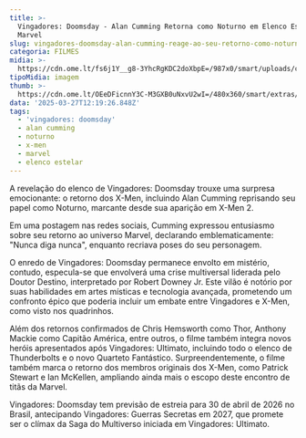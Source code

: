 ```yaml
---
title: >-
  Vingadores: Doomsday - Alan Cumming Retorna como Noturno em Elenco Estelar da
  Marvel
slug: vingadores-doomsday-alan-cumming-reage-ao-seu-retorno-como-noturno-de-x-men-2
categoria: FILMES
midia: >-
  https://cdn.ome.lt/fs6j1Y__g8-3YhcRgKDC2doXbpE=/987x0/smart/uploads/conteudo/fotos/noturno-vingadores-doomsday.jpg
tipoMidia: imagem
thumb: >-
  https://cdn.ome.lt/OEeDFicnnY3C-M3GXB0uNxvU2wI=/480x360/smart/extras/conteudos/noturno-vingadores-doomsday.jpg
data: '2025-03-27T12:19:26.848Z'
tags:
  - 'vingadores: doomsday'
  - alan cumming
  - noturno
  - x-men
  - marvel
  - elenco estelar
---
```


A revelação do elenco de Vingadores: Doomsday trouxe uma surpresa emocionante: o retorno dos X-Men, incluindo Alan Cumming reprisando seu papel como Noturno, marcante desde sua aparição em X-Men 2.

Em uma postagem nas redes sociais, Cumming expressou entusiasmo sobre seu retorno ao universo Marvel, declarando emblematicamente: "Nunca diga nunca", enquanto recriava poses do seu personagem.

O enredo de Vingadores: Doomsday permanece envolto em mistério, contudo, especula-se que envolverá uma crise multiversal liderada pelo Doutor Destino, interpretado por Robert Downey Jr. Este vilão é notório por suas habilidades em artes místicas e tecnologia avançada, prometendo um confronto épico que poderia incluir um embate entre Vingadores e X-Men, como visto nos quadrinhos.

Além dos retornos confirmados de Chris Hemsworth como Thor, Anthony Mackie como Capitão América, entre outros, o filme também integra novos heróis apresentados após Vingadores: Ultimato, incluindo todo o elenco de Thunderbolts e o novo Quarteto Fantástico. Surpreendentemente, o filme também marca o retorno dos membros originais dos X-Men, como Patrick Stewart e Ian McKellen, ampliando ainda mais o escopo deste encontro de titãs da Marvel.

Vingadores: Doomsday tem previsão de estreia para 30 de abril de 2026 no Brasil, antecipando Vingadores: Guerras Secretas em 2027, que promete ser o clímax da Saga do Multiverso iniciada em Vingadores: Ultimato.
